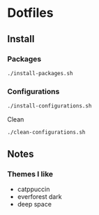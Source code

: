 # Dotfiles

## Install

### Packages

```sh
./install-packages.sh
```

### Configurations

```sh
./install-configurations.sh
```

Clean

```sh
./clean-configurations.sh
```

## Notes

### Themes I like

- catppuccin
- everforest dark
- deep space
